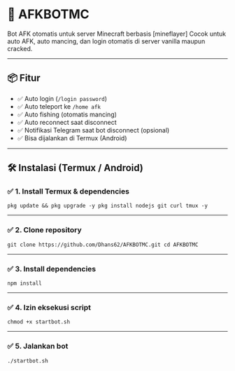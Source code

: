 # 🤖 AFKBOTMC

Bot AFK otomatis untuk server Minecraft berbasis [mineflayer] Cocok untuk auto AFK, auto mancing, dan login otomatis di server vanilla maupun cracked.

---

## 📦 Fitur

- ✅ Auto login (`/login password`)
- ✅ Auto teleport ke `/home afk`
- ✅ Auto fishing (otomatis mancing)
- ✅ Auto reconnect saat disconnect
- ✅ Notifikasi Telegram saat bot disconnect (opsional)
- ✅ Bisa dijalankan di Termux (Android)

---

## 🛠️ Instalasi (Termux / Android)

### ✅ 1. Install Termux & dependencies

`
pkg update && pkg upgrade -y
pkg install nodejs git curl tmux -y
`

---

### ✅ 2. Clone repository
`
git clone https://github.com/Dhans62/AFKBOTMC.git
cd AFKBOTMC
`

---

### ✅ 3. Install dependencies
`
npm install
`

---

### ✅ 4. Izin eksekusi script
`
chmod +x startbot.sh
`

---

### ✅ 5. Jalankan bot
`
./startbot.sh
`
